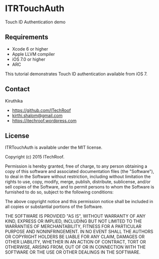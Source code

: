 # ITRTouchAuth
Touch ID Authentication demo

## Requirements
* Xcode 6 or higher
* Apple LLVM compiler
* iOS 7.0 or higher
* ARC

This tutorial demonstrates Touch ID authentication available from iOS 7.

## Contact

Kiruthika

- https://github.com/ITechRoof
- kirthi.shalom@gmail.com
- https://itechroof.wordpress.com

## License

ITRTouchAuth is available under the MIT license.

Copyright (c) 2015 ITechRoof.

Permission is hereby granted, free of charge, to any person obtaining a copy of this software and associated documentation files (the "Software"), to deal in the Software without restriction, including without limitation the rights to use, copy, modify, merge, publish, distribute, sublicense, and/or sell copies of the Software, and to permit persons to whom the Software is furnished to do so, subject to the following conditions:

The above copyright notice and this permission notice shall be included in all copies or substantial portions of the Software.

THE SOFTWARE IS PROVIDED "AS IS", WITHOUT WARRANTY OF ANY KIND, EXPRESS OR IMPLIED, INCLUDING BUT NOT LIMITED TO THE WARRANTIES OF MERCHANTABILITY, FITNESS FOR A PARTICULAR PURPOSE AND NONINFRINGEMENT. IN NO EVENT SHALL THE AUTHORS OR COPYRIGHT HOLDERS BE LIABLE FOR ANY CLAIM, DAMAGES OR OTHER LIABILITY, WHETHER IN AN ACTION OF CONTRACT, TORT OR OTHERWISE, ARISING FROM, OUT OF OR IN CONNECTION WITH THE SOFTWARE OR THE USE OR OTHER DEALINGS IN THE SOFTWARE.
